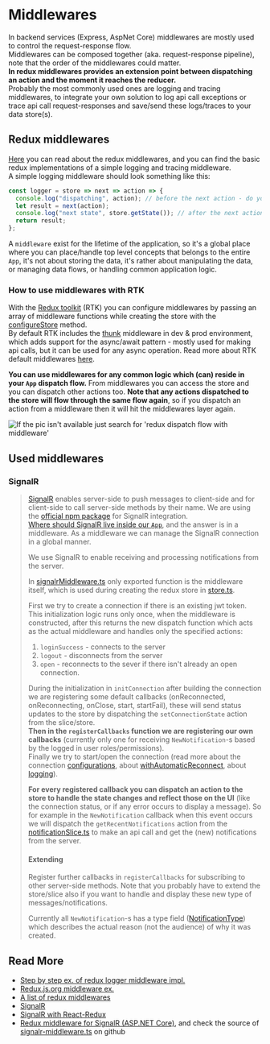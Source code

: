 # Middlewares

In backend services (Express, AspNet Core) middlewares are mostly used to control the request-response flow.  
Middlewares can be composed together (aka. request-response pipeline), note that the order of the middlewares could matter.  
**In redux middlewares provides an extension point between dispatching an action and the moment it reaches the reducer.**  
Probably the most commonly used ones are logging and tracing middlewares, to integrate your own solution to log api call exceptions or trace api call request-responses and save/send these logs/traces to your data store(s).

## Redux middlewares

[Here](https://redux.js.org/advanced/middleware) you can read about the redux middlewares, and you can find the basic redux implementations of a simple logging and tracing middleware.  
A simple logging middleware should look something like this:

```js
const logger = store => next => action => {
  console.log("dispatching", action); // before the next action - do your stuff here
  let result = next(action);
  console.log("next state", store.getState()); // after the next action - do your stuff here
  return result;
};
```

A `middleware` exist for the lifetime of the application, so it's a global place where you can place/handle top level concepts that belongs to the entire `App`, it's not about storing the data, it's rather about manipulating the data, or managing data flows, or handling common application logic.

### **How to use middlewares with RTK**

With the [Redux toolkit](https://redux-toolkit.js.org/) (RTK) you can configure middlewares by passing an array of middleware functions while creating the store with the [configureStore](https://redux-toolkit.js.org/api/configureStore) method.  
By default RTK includes the [thunk](https://github.com/reduxjs/redux-thunk) middleware in dev & prod environment, which adds support for the async/await pattern - mostly used for making api calls, but it can be used for any async operation. Read more about RTK default middlewares [here](https://redux-toolkit.js.org/api/getDefaultMiddleware#included-default-middleware).

**You can use middlewares for any common logic which (can) reside in your `App` dispatch flow.** From middlewares you can access the store and you can dispatch other actions too. **Note that any actions dispatched to the store will flow through the same flow again**, so if you dispatch an action from a middleware then it will hit the middlewares layer again.

![If the pic isn't available just search for 'redux dispatch flow with middleware'](https://designingforscale.com/content/images/2017/09/reduxMiddleware.png "Redux dispatch flow with middlewares")

## Used middlewares

### **SignalR**

> [SignalR](https://docs.microsoft.com/en-us/aspnet/core/signalr/introduction?view=aspnetcore-3.1) enables server-side to push messages to client-side and for client-side to call server-side methods by their name. We are using the [official npm package](https://www.npmjs.com/package/@microsoft/signalr) for SignalR integration.  
> [Where should SignalR live inside our `App`](https://redux.js.org/faq/code-structure#where-should-websockets-and-other-persistent-connections-live), and the answer is in a middleware. As a middleware we can manage the SignalR connection in a global manner.
>
> We use SignalR to enable receiving and processing notifications from the server.
>
> In [signalrMiddleware.ts](signalrMiddleware.ts) only exported function is the middleware itself, which is used during creating the redux store in [store.ts](../../app/store.ts).
>
> First we try to create a connection if there is an existing jwt token. This initialization logic runs only once, when the middleware is constructed, after this returns the new dispatch function which acts as the actual middleware and handles only the specified actions:
>
> 1. `loginSuccess` - connects to the server
> 2. `logout` - disconnects from the server
> 3. `open` - reconnects to the sever if there isn't already an open connection.
>
> During the initialization in `initConnection` after building the connection we are registering some default callbacks (onReconnected, onReconnecting, onClose, start, startFail), these will send status updates to the store by dispatching the `setConnectionState` action from the slice/store.  
> **Then in the `registerCallbacks` function we are registering our own callbacks** (currently only one for receiving `NewNotification`-s based by the logged in user roles/permissions).  
> Finally we try to start/open the connection (read more about the connection [configurations](https://docs.microsoft.com/en-us/aspnet/core/signalr/configuration?view=aspnetcore-3.1&tabs=dotnet#configure-client-options-1), about [withAutomaticReconnect](https://www.jerriepelser.com/blog/automatic-reconnects-signalr/), about [logging](https://docs.microsoft.com/en-us/aspnet/core/signalr/diagnostics?view=aspnetcore-3.1#javascript-client-logging)).
>
> **For every registered callback you can dispatch an action to the store to handle the state changes and reflect those on the UI** (like the connection status, or if any error occurs to display a message). So for example in the `NewNotification` callback when this event occurs we will dispatch the `getRecentNotifications` action from the [notificationSlice.ts](../../features/notification/notificationSlice.ts) to make an api call and get the (new) notifications from the server.
>
> #### **Extending**
>
> Register further callbacks in `registerCallbacks` for subscribing to other server-side methods. Note that you probably have to extend the store/slice also if you want to handle and display these new type of messages/notifications.
>
> Currently all `NewNotification`-s has a type field ([NotificationType](../../api/coupon-api/models/NotificationType.ts)) which describes the actual reason (not the audience) of why it was created.

## Read More

- [Step by step ex. of redux logger middleware impl.](https://medium.com/better-programming/redux-middleware-in-depth-write-custom-redux-middleware-4f02e2497cd6)
- [Redux.js.org middleware ex.](https://redux.js.org/introduction/ecosystem#middleware)
- [A list of redux middlewares](https://github.com/xgrommx/awesome-redux#react---a-javascript-library-for-building-user-interfaces)
- [SignalR](https://docs.microsoft.com/en-us/aspnet/core/signalr/introduction?view=aspnetcore-3.1)
- [SignalR with React-Redux](https://medium.com/@lucavgobbi/signalr-react-redux-5a100a226871)
- [Redux middleware for SignalR (ASP.NET Core)](https://www.npmjs.com/package/redux-signalr), and check the source of [signalr-middleware.ts](https://github.com/Omhet/redux-signalr/blob/master/src/signalr-middleware.ts) on github
